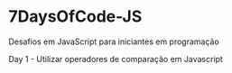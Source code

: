 # 7DaysOfCode-JS
Desafios em JavaScript para iniciantes em programação

Day 1 - Utilizar operadores de comparação em Javascript
